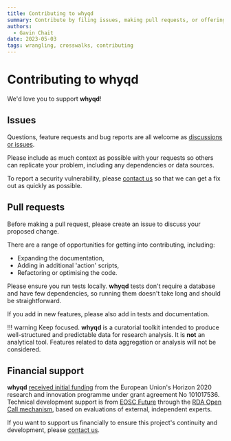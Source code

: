 ```yaml
---
title: Contributing to whyqd
summary: Contribute by filing issues, making pull requests, or offering financial support.
authors:
  - Gavin Chait
date: 2023-05-03
tags: wrangling, crosswalks, contributing
---
```

# Contributing to **whyqd**

We'd love you to support **whyqd**!

## Issues

Questions, feature requests and bug reports are all welcome as 
[discussions or issues](https://github.com/whythawk/whyqd/issues/new/choose).

Please include as much context as possible with your requests so others can replicate your problem, including any
dependencies or data sources.

To report a security vulnerability, please [contact us](https://whyqd.com/contact) so that we can get a fix out
as quickly as possible.

## Pull requests

Before making a pull request, please create an issue to discuss your proposed change.

There are a range of opportunities for getting into contributing, including:

- Expanding the documentation,
- Adding in additional 'action' scripts,
- Refactoring or optimising the code.

Please ensure you run tests locally. **whyqd** tests don't require a database and have few dependencies, so running them
doesn't take long and should be straightforward.

If you add in new features, please also add in tests and documentation.

!!! warning
    Keep focused. **whyqd** is a curatorial toolkit intended to produce well-structured and predictable data for 
    research analysis. It is **not** an analytical tool. Features related to data aggregation or analysis will not
    be considered.

## Financial support

**whyqd** [received initial funding](https://eoscfuture-grants.eu/meet-the-grantees/implementation-no-code-method-schema-schema-data-transformations-interoperability)
from the European Union's Horizon 2020 research and innovation programme under grant agreement No 101017536. Technical 
development support is from [EOSC Future](https://eoscfuture.eu/) through the 
[RDA Open Call mechanism](https://eoscfuture-grants.eu/provider/research-data-alliance), based on evaluations of 
external, independent experts.

If you want to support us financially to ensure this project's continuity and development, please 
[contact us](https://whyqd.com/contact).